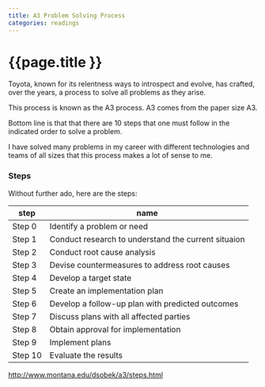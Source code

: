 ```yaml
---
title: A3 Problem Solving Process
categories: readings
---
```


# {{page.title }}

Toyota, known for its relentness ways to introspect and evolve, has crafted, over the years, a process to solve all problems as they arise.

This process is known as the A3 process. A3 comes from the paper size A3.

Bottom line is that that there are 10 steps that one must follow in the indicated order to solve a problem.

I have solved many problems in my career with different technologies and teams of all sizes that this process makes a lot of sense to me.


### Steps

Without further ado, here are the steps:

|step|name
|----|----
|Step 0 | Identify a problem or need
|Step 1 | Conduct research to understand the current situaion
|Step 2 | Conduct root cause analysis
|Step 3 | Devise countermeasures to address root causes
|Step 4 | Develop a target state
|Step 5 | Create an implementation plan
|Step 6 | Develop a follow-up plan with predicted outcomes
|Step 7 | Discuss plans with all affected parties
|Step 8 | Obtain approval for implementation
|Step 9 | Implement plans
|Step 10| Evaluate the results

<a href="http://www.montana.edu/dsobek/a3/steps.html" target="_blank">http://www.montana.edu/dsobek/a3/steps.html</a>
